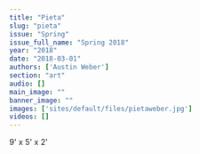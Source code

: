 ```yaml
---
title: "Pieta"
slug: "pieta"
issue: "Spring"
issue_full_name: "Spring 2018"
year: "2018"
date: "2018-03-01"
authors: ['Austin Weber']
section: "art"
audio: []
main_image: ""
banner_image: ""
images: ['sites/default/files/pietaweber.jpg']
videos: []
---
```

9' x 5' x 2'

